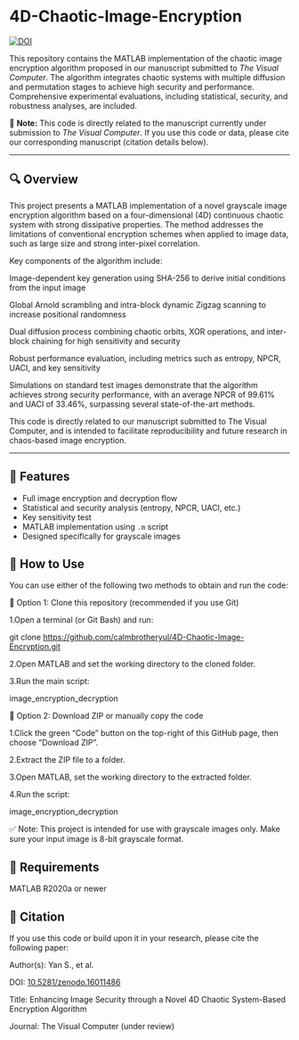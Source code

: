 # 4D-Chaotic-Image-Encryption

[![DOI](https://zenodo.org/badge/DOI/10.5281/zenodo.16011486.svg)](https://doi.org/10.5281/zenodo.16011486)

This repository contains the MATLAB implementation of the chaotic image encryption algorithm proposed in our manuscript submitted to *The Visual Computer*. The algorithm integrates chaotic systems with multiple diffusion and permutation stages to achieve high security and performance. Comprehensive experimental evaluations, including statistical, security, and robustness analyses, are included.

📌 **Note:** This code is directly related to the manuscript currently under submission to *The Visual Computer*. If you use this code or data, please cite our corresponding manuscript (citation details below).

---

## 🔍 Overview
This project presents a MATLAB implementation of a novel grayscale image encryption algorithm based on a four-dimensional (4D) continuous chaotic system with strong dissipative properties. The method addresses the limitations of conventional encryption schemes when applied to image data, such as large size and strong inter-pixel correlation.

Key components of the algorithm include:

Image-dependent key generation using SHA-256 to derive initial conditions from the input image

Global Arnold scrambling and intra-block dynamic Zigzag scanning to increase positional randomness

Dual diffusion process combining chaotic orbits, XOR operations, and inter-block chaining for high sensitivity and security

Robust performance evaluation, including metrics such as entropy, NPCR, UACI, and key sensitivity

Simulations on standard test images demonstrate that the algorithm achieves strong security performance, with an average NPCR of 99.61% and UACI of 33.46%, surpassing several state-of-the-art methods.

This code is directly related to our manuscript submitted to The Visual Computer, and is intended to facilitate reproducibility and future research in chaos-based image encryption.



---

## 🚀 Features

- Full image encryption and decryption flow
- Statistical and security analysis (entropy, NPCR, UACI, etc.)
- Key sensitivity test
- MATLAB implementation using `.m` script
- Designed specifically for grayscale images


## 🧪 How to Use

You can use either of the following two methods to obtain and run the code:

🔹 Option 1: Clone this repository (recommended if you use Git)

1.Open a terminal (or Git Bash) and run:

git clone https://github.com/calmbrotheryul/4D-Chaotic-Image-Encryption.git

2.Open MATLAB and set the working directory to the cloned folder.

3.Run the main script:

image_encryption_decryption

🔹 Option 2: Download ZIP or manually copy the code

1.Click the green “Code” button on the top-right of this GitHub page, then choose “Download ZIP”.

2.Extract the ZIP file to a folder.

3.Open MATLAB, set the working directory to the extracted folder.

4.Run the script:

image_encryption_decryption

✅ Note: This project is intended for use with grayscale images only. Make sure your input image is 8-bit grayscale format.


## 🔧 Requirements

MATLAB R2020a or newer


## 📄 Citation
If you use this code or build upon it in your research, please cite the following paper:

Author(s): Yan S., et al.

DOI: [10.5281/zenodo.16011486](https://doi.org/10.5281/zenodo.16011486)

Title: Enhancing Image Security through a Novel 4D Chaotic System-Based Encryption Algorithm

Journal: The Visual Computer (under review)

